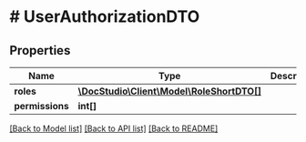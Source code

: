 # # UserAuthorizationDTO

## Properties

Name | Type | Description | Notes
------------ | ------------- | ------------- | -------------
**roles** | [**\DocStudio\Client\Model\RoleShortDTO[]**](RoleShortDTO.md) |  | [optional]
**permissions** | **int[]** |  | [optional]

[[Back to Model list]](../../README.md#models) [[Back to API list]](../../README.md#endpoints) [[Back to README]](../../README.md)
